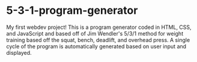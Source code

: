 # 5-3-1-program-generator
My first webdev project!
This is a program generator coded in HTML, CSS, and JavaScript and based off of Jim Wendler's 5/3/1 method for weight training based off the squat, bench, deadlift, and overhead press. A single cycle of the program is automatically generated based on user input and displayed.
